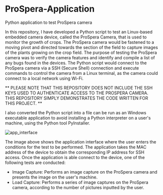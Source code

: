 # ProSpera-Application
Python application to test ProSpera camera

In this repository, I have developed a Python script to test an Linux-based embedded camera device, called the ProSpera Camera, that is used to monitor the growth of crops. The ProSpera camera would be fastened 
to a moving pivot and directed towards the section of the field to capture images of the plants growing on the crop field. The purpose of testing the ProSpera camera was to verify the camera features and identify and compile a list 
of any bugs found in the devices. The Python script would connect to the ProSpera camera via a SSH (Secure Shell) connection and execute commands to control the camera from a Linux terminal, as the camera could connect to a local network using Wi-Fi. 

** PLEASE NOTE THAT THIS REPOSITORY DOES NOT INCLUDE THE SSH KEYS USED TO AUTHENTICATE ACCESS TO THE PROSPERA CAMERA. THIS REPOSITORY SIMPLY DEMONSTRATES THE CODE WRITTEN FOR THIS PROJECT. **

I also converted the Python script into a file can be run as an Windows executable application to avoid installing a Python interpreter on a user's machine, using the Python tool PyInstaller. 

![app_interface](https://user-images.githubusercontent.com/43174428/139049034-d3303983-6c8d-41ef-9b84-a99ff17cad67.png)

The image above shows the application interface where the user enters the conditions for the test to be performed. The application takes the MAC address of the device to obtain the corresponding IP address for SSH access. Once the application is able connect to the device, one of the following tests are conducted:

* Image Capture: Performs an image capture on the ProSpera camera and presents the image on the user's machine.
* Load Capture: Performs a series of image captures on the ProSpera camera, according to the number of pictures inputted by the user.

